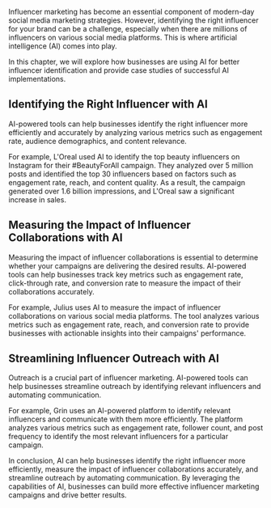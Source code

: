 
Influencer marketing has become an essential component of modern-day social media marketing strategies. However, identifying the right influencer for your brand can be a challenge, especially when there are millions of influencers on various social media platforms. This is where artificial intelligence (AI) comes into play.

In this chapter, we will explore how businesses are using AI for better influencer identification and provide case studies of successful AI implementations.

Identifying the Right Influencer with AI
----------------------------------------

AI-powered tools can help businesses identify the right influencer more efficiently and accurately by analyzing various metrics such as engagement rate, audience demographics, and content relevance.

For example, L'Oreal used AI to identify the top beauty influencers on Instagram for their #BeautyForAll campaign. They analyzed over 5 million posts and identified the top 30 influencers based on factors such as engagement rate, reach, and content quality. As a result, the campaign generated over 1.6 billion impressions, and L'Oreal saw a significant increase in sales.

Measuring the Impact of Influencer Collaborations with AI
---------------------------------------------------------

Measuring the impact of influencer collaborations is essential to determine whether your campaigns are delivering the desired results. AI-powered tools can help businesses track key metrics such as engagement rate, click-through rate, and conversion rate to measure the impact of their collaborations accurately.

For example, Julius uses AI to measure the impact of influencer collaborations on various social media platforms. The tool analyzes various metrics such as engagement rate, reach, and conversion rate to provide businesses with actionable insights into their campaigns' performance.

Streamlining Influencer Outreach with AI
----------------------------------------

Outreach is a crucial part of influencer marketing. AI-powered tools can help businesses streamline outreach by identifying relevant influencers and automating communication.

For example, Grin uses an AI-powered platform to identify relevant influencers and communicate with them more efficiently. The platform analyzes various metrics such as engagement rate, follower count, and post frequency to identify the most relevant influencers for a particular campaign.

In conclusion, AI can help businesses identify the right influencer more efficiently, measure the impact of influencer collaborations accurately, and streamline outreach by automating communication. By leveraging the capabilities of AI, businesses can build more effective influencer marketing campaigns and drive better results.
